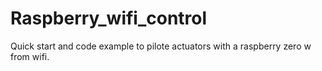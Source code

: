 # Raspberry_wifi_control
Quick start and code example to pilote actuators with a raspberry zero w from wifi.
